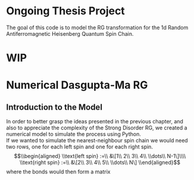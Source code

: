 # Ongoing Thesis Project

The goal of this code is to model the RG transformation for the 1d Random Antiferromagnetic Heisenberg Quantum Spin Chain.

# WIP
# Numerical Dasgupta-Ma RG

## Introduction to the Model

In order to better grasp the ideas presented in the previous chapter,
and also to appreciate the complexity of the Strong Disorder RG, we
created a numerical model to simulate the process using Python.  
If we wanted to simulate the nearest-neighbour spin chain we would need
two rows, one for each left spin and one for each right spin.
$$\\begin{aligned}
    \\text{left spin} :=\\ &\[1\\ 2\\ 3\\ 4\\ \\dots\\ N-1\]\\\\
    \\text{right spin} :=\\ &\[2\\ 3\\ 4\\ 5\\ \\dots\\ N\]    \\end{aligned}$$
where the bonds would then form a matrix
